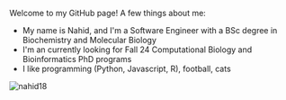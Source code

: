 Welcome to my GitHub page! A few things about me:

* My name is Nahid, and I'm a Software Engineer with a BSc degree in Biochemistry and Molecular Biology
* I'm an currently looking for Fall 24 Computational Biology and Bioinformatics PhD programs
* I like programming (Python, Javascript, R), football, cats

<img src="https://komarev.com/ghpvc/?username=nahid18&label=Profile%20views&color=0e75b6&style=flat" alt="nahid18" />

<!--
Here are some ideas to get you started:

- 🔭 I’m currently working on ...
- 🌱 I’m currently learning ...
- 👯 I’m looking to collaborate on ...
- 🤔 I’m looking for help with ...
- 💬 Ask me about ...
- 📫 How to reach me: ...
- 😄 Pronouns: ...
- ⚡ Fun fact: ...
-->
